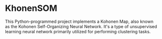 # KhonenSOM
This Python-programmed project implements a Kohonen Map, also known as the Kohonen Self-Organizing Neural Network. It's a type of unsupervised learning neural network primarily utilized for performing clustering tasks. 
